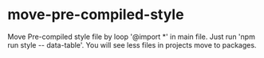 # move-pre-compiled-style

Move Pre-compiled style file by loop '@import *' in main file. Just run 'npm run style -- data-table'. You will see less files in projects move to packages.
